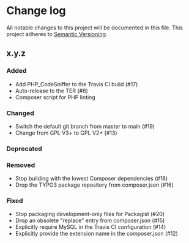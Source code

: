 # Change log

All notable changes to this project will be documented in this file.
This project adheres to [Semantic Versioning](https://semver.org/).

## x.y.z

### Added
- Add PHP_CodeSniffer to the Travis CI build (#17)
- Auto-release to the TER (#8)
- Composer script for PHP linting

### Changed
- Switch the default git branch from master to main (#19)
- Change from GPL V3+ to GPL V2+ (#13)

### Deprecated

### Removed
- Stop building with the lowest Composer dependencies (#18)
- Drop the TYPO3 package repository from composer.json (#16)

### Fixed
- Stop packaging development-only files for Packagist (#20)
- Drop an obsolete "replace" entry from composer.json (#15)
- Explicitly require MySQL in the Travis CI configuration (#14)
- Explicitly provide the extension name in the composer.json (#12)

